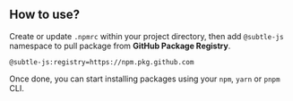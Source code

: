 ## How to use?

Create or update `.npmrc` within your project directory, then add `@subtle-js` namespace to pull package from **GitHub Package Registry**.

```npmrc
@subtle-js:registry=https://npm.pkg.github.com
```

Once done, you can start installing packages using your `npm`, `yarn` or `pnpm` CLI.
